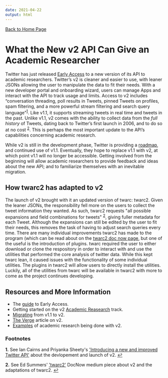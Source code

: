```yaml
---
date: 2021-04-22
output: html
---
```


[Back to Home Page](index.md)   

# What the New v2 API Can Give an Academic Researcher


Twitter has just released [Early Access](https://developer.twitter.com/en/docs/twitter-api/early-access) to a new version of its API to academic researchers. Twitter’s v2 is cleaner and easier to use, with leaner JSONs allowing the user to manipulate the data to fit their needs. With a new developer portal and onboarding wizard, users can manage Apps and interact with the API to track usage and limits. Access to v2 includes “conversation threading, poll results in Tweets, pinned Tweets on profiles, spam filtering, and a more powerful stream filtering and search query language”<sup id="a1">[1](#f1)</sup>. Like v1.1, it supports streaming tweets in real time and tweets in the past. Unlike v1.1, v2 comes with the ability to collect data from the _full history_ of Tweets, dating back to Twitter’s first launch in 2006, and to do so at no cost <sup id="a2">[2](#f2)</sup>. This is perhaps the most important update to the API’s capabilities concerning academic research. 
 
 
While v2 is still in the development phase, Twitter is providing a [roadmap](https://trello.com/b/myf7rKwV/twitter-developer-platform-roadmap ), and continued use of v1.1. Eventually, they hope to replace v1.1 with v2,  at which point v1.1 will no longer be accessible. Getting involved from the beginning will allow academic researchers to provide feedback and ideas about the new API; and to familiarize themselves with an inevitable migration. 


## How twarc2 has adapted to v2  

The launch of v2 brought with it an updated version of twarc: twarc2. Given the leaner JSONs, the responsibility fell more on the users to collect the tweet information they wanted. As such, twarc2 requests "all possible expansions and field combinations for tweets" <sup id="a2">[2](#f2)</sup>, giving fuller metadata for each Tweet. Although the expansions can still be edited by the user to fit their needs, this removes the task of having to adjust search queries every time. There are many individual improvements twarc2 has made to the program (which can be read about on the [twarc2 doc now page](https://twarc-project.readthedocs.io/en/latest/twarc2/), but one of the useful is the introduction of plugins. twarc required the user to either download or clone the respository in order to interact with and use the utilities that performed the core analysis of twitter data. While this kept twarc lean, it caused issues with the functionality of some individual utilities. The plugins in twarc2 will allow users to directly install the utilities. Luckily, all of the utilities from twarc will be available in twarc2 with more to come as the project continues developing. 


## Resources and More Information

- The [guide](https://developer.twitter.com/en/products/twitter-api/early-access/guide) to Early Access.
- Getting started on the v2 [Academic Reasearch](https://developer.twitter.com/en/solutions/academic-research/resources) track. 
- [Migrating](https://developer.twitter.com/en/docs/twitter-api/migrate) from v1.1 to v2.
- [The Verge](https://www.theverge.com/2020/8/12/21364644/twitter-api-v2-new-access-tiers-developer-portal-support-developers) article on v2.  
- [Examples](https://developer.twitter.com/en/solutions/academic-research#uc-davis-and-max-planck-institute-for-human-development) of academic research being done with v2.    


### Footnotes

<b id="f1">1.</b> See Ian Cairns and Priyanka Sheety's ['Introducing a new and improved Twitter API'](https://blog.twitter.com/developer/en_us/topics/tools/2020/introducing_new_twitter_api.html) about the devlopement and launch of v2. [↩](#a1)   

<b id="f2">2.</b> See Ed Summers' ['twarc2'](https://news.docnow.io/twarc2-779278e66ea0) DocNow medium piece about v2 and the adaptations of twarc2. [↩](#a2)   
